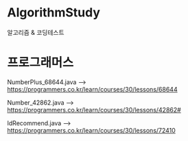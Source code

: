 # AlgorithmStudy
 알고리즘 & 코딩테스트 


  # 프로그래머스
  
 NumberPlus_68644.java 
 --> https://programmers.co.kr/learn/courses/30/lessons/68644
 
 Number_42862.java
 --> https://programmers.co.kr/learn/courses/30/lessons/42862#
 
 IdRecommend.java
 --> https://programmers.co.kr/learn/courses/30/lessons/72410
